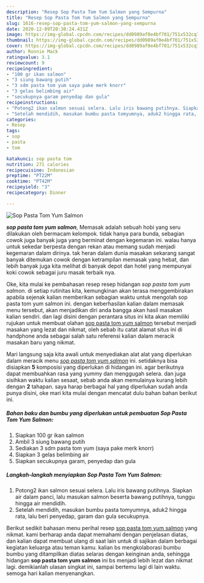 ```yaml
---
description: "Resep Sop Pasta Tom Yum Salmon yang Sempurna"
title: "Resep Sop Pasta Tom Yum Salmon yang Sempurna"
slug: 1616-resep-sop-pasta-tom-yum-salmon-yang-sempurna
date: 2020-12-09T20:38:24.431Z
image: https://img-global.cpcdn.com/recipes/dd0989af0e4bf701/751x532cq70/sop-pasta-tom-yum-salmon-foto-resep-utama.jpg
thumbnail: https://img-global.cpcdn.com/recipes/dd0989af0e4bf701/751x532cq70/sop-pasta-tom-yum-salmon-foto-resep-utama.jpg
cover: https://img-global.cpcdn.com/recipes/dd0989af0e4bf701/751x532cq70/sop-pasta-tom-yum-salmon-foto-resep-utama.jpg
author: Ronnie Mack
ratingvalue: 3.1
reviewcount: 9
recipeingredient:
- "100 gr ikan salmon"
- "3 siung bawang putih"
- "3 sdm pasta tom yum saya pake merk knorr"
- "3 gelas belimbing air"
- "secukupnya garam penyedap dan gula"
recipeinstructions:
- "Potong2 ikan salmon sesuai selera. Lalu iris bawang putihnya. Siapkan air dalam panci, lalu masukan salmon beserta bawang putihnya, tunggu hingga air mendidih."
- "Setelah mendidih, masukan bumbu pasta tomyumnya, aduk2 hingga rata, lalu beri penyedap, garam dan gula secukupnya."
categories:
- Resep
tags:
- sop
- pasta
- tom

katakunci: sop pasta tom 
nutrition: 271 calories
recipecuisine: Indonesian
preptime: "PT22M"
cooktime: "PT42M"
recipeyield: "3"
recipecategory: Dinner

---
```



![Sop Pasta Tom Yum Salmon](https://img-global.cpcdn.com/recipes/dd0989af0e4bf701/751x532cq70/sop-pasta-tom-yum-salmon-foto-resep-utama.jpg)

<b><i>sop pasta tom yum salmon</i></b>, Memasak adalah sebuah hobi yang seru dilakukan oleh bermacam kelompok. tidak hanya para bunda, sebagian cowok juga banyak juga yang berminat dengan kegemaran ini. walau hanya untuk sekedar berpesta dengan rekan atau memang sudah menjadi kegemaran dalam dirinya. tak heran dalam dunia masakan sekarang sangat banyak ditemukan cowok dengan ketrampilan memasak yang hebat, dan lebih banyak juga kita melihat di banyak depot dan hotel yang mempunyai koki cowok sebagai juru masak terbaik nya.



Oke, kita mulai ke pembahasan resep resep hidangan <i>sop pasta tom yum salmon</i>. di setiap rutinitas kita, kemungkinan akan terasa menggembirakan apabila sejenak kalian memberikan sebagian waktu untuk mengolah sop pasta tom yum salmon ini. dengan keberhasilan kalian dalam memasak menu tersebut, akan menjadikan diri anda bangga akan hasil masakan kalian sendiri. dan lagi disini dengan perantara situs ini kita akan memiliki rujukan untuk membuat olahan <u>sop pasta tom yum salmon</u> tersebut menjadi masakan yang lezat dan nikmat, oleh sebab itu catat alamat situs ini di handphone anda sebagai salah satu referensi kalian dalam meracik masakan baru yang nikmat.


Mari langsung saja kita awali untuk menyediakan alat alat yang diperlukan dalam meracik menu <u><i>sop pasta tom yum salmon</i></u> ini. setidaknya bisa disiapkan <b>5</b> komposisi yang diperlukan di hidangan ini. agar berikutnya dapat membuahkan rasa yang yummy dan menggugah selera. dan juga sisihkan waktu kalian sesaat, sebab anda akan memulainya kurang lebih dengan <b>2</b> tahapan. saya harap berbagai hal yang diperlukan sudah anda punya disini, oke mari kita mulai dengan mencatat dulu bahan bahan berikut ini.

<!--inarticleads1-->

##### Bahan baku dan bumbu yang diperlukan untuk pembuatan Sop Pasta Tom Yum Salmon:

1. Siapkan 100 gr ikan salmon
1. Ambil 3 siung bawang putih
1. Sediakan 3 sdm pasta tom yum (saya pake merk knorr)
1. Siapkan 3 gelas belimbing air
1. Siapkan secukupnya garam, penyedap dan gula




<!--inarticleads2-->

##### Langkah-langkah menyiapkan Sop Pasta Tom Yum Salmon:

1. Potong2 ikan salmon sesuai selera. Lalu iris bawang putihnya. Siapkan air dalam panci, lalu masukan salmon beserta bawang putihnya, tunggu hingga air mendidih.
1. Setelah mendidih, masukan bumbu pasta tomyumnya, aduk2 hingga rata, lalu beri penyedap, garam dan gula secukupnya.




Berikut sedikit bahasan menu perihal resep <u>sop pasta tom yum salmon</u> yang nikmat. kami berharap anda dapat memahami dengan penjelasan diatas, dan kalian dapat membuat ulang di saat lain untuk di sajikan dalam berbagai kegiatan keluarga atau teman kamu. kalian bs mengkolaborasi bumbu bumbu yang ditampilkan diatas selaras dengan keinginan anda, sehingga hidangan <b>sop pasta tom yum salmon</b> ini bs menjadi lebih lezat dan nikmat lagi. demikianlah ulasan singkat ini, sampai bertemu lagi di lain waktu. semoga hari kalian menyenangkan.
